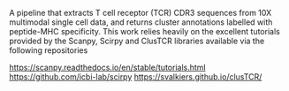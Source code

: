 A pipeline that extracts T cell receptor (TCR) CDR3 sequences from 10X multimodal single cell data, and returns cluster annotations labelled with peptide-MHC specificity. This work relies heavily on the excellent tutorials provided by the Scanpy, Scirpy and ClusTCR libraries available via the following repositories

https://scanpy.readthedocs.io/en/stable/tutorials.html
https://github.com/icbi-lab/scirpy
https://svalkiers.github.io/clusTCR/ 
